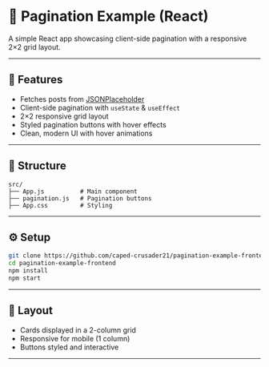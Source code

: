 
# 📄 Pagination Example (React)

A simple React app showcasing client-side pagination with a responsive 2×2 grid layout.

---

## 🚀 Features

* Fetches posts from [JSONPlaceholder](https://jsonplaceholder.typicode.com/posts)
* Client-side pagination with `useState` & `useEffect`
* 2×2 responsive grid layout
* Styled pagination buttons with hover effects
* Clean, modern UI with hover animations

---

## 🧱 Structure

```
src/
├── App.js          # Main component
├── pagination.js   # Pagination buttons
├── App.css         # Styling
```

---

## ⚙️ Setup

```bash
git clone https://github.com/caped-crusader21/pagination-example-frontend.git
cd pagination-example-frontend
npm install
npm start
```

---

## 📐 Layout

* Cards displayed in a 2-column grid
* Responsive for mobile (1 column)
* Buttons styled and interactive

---

